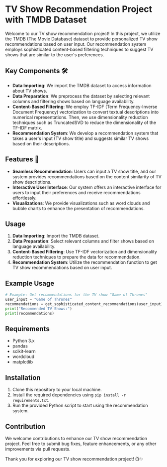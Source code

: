 # TV Show Recommendation Project with TMDB Dataset

Welcome to our TV show recommendation project! In this project, we utilize the TMDB (The Movie Database) dataset to provide personalized TV show recommendations based on user input. Our recommendation system employs sophisticated content-based filtering techniques to suggest TV shows that are similar to the user's preferences.

## Key Components 🛠️

- **Data Importing**: We import the TMDB dataset to access information about TV shows.
- **Data Preparation**: We preprocess the dataset by selecting relevant columns and filtering shows based on language availability.
- **Content-Based Filtering**: We employ TF-IDF (Term Frequency-Inverse Document Frequency) vectorization to convert textual descriptions into numerical representations. Then, we use dimensionality reduction techniques such as TruncatedSVD to reduce the dimensionality of the TF-IDF matrix.
- **Recommendation System**: We develop a recommendation system that takes a user's input (TV show title) and suggests similar TV shows based on their descriptions.

## Features 🌟

- **Seamless Recommendation**: Users can input a TV show title, and our system provides recommendations based on the content similarity of TV show descriptions.
- **Interactive User Interface**: Our system offers an interactive interface for users to input their preferences and receive recommendations effortlessly.
- **Visualizations**: We provide visualizations such as word clouds and bubble charts to enhance the presentation of recommendations.

## Usage

1. **Data Importing**: Import the TMDB dataset.
2. **Data Preparation**: Select relevant columns and filter shows based on language availability.
3. **Content-Based Filtering**: Use TF-IDF vectorization and dimensionality reduction techniques to prepare the data for recommendation.
4. **Recommendation System**: Utilize the recommendation function to get TV show recommendations based on user input.

## Example Usage

```python
# Example: Get recommendations for the TV show "Game of Thrones"
user_input = "Game of Thrones"
recommendations = get_sophisticated_content_recommendations(user_input)
print("Recommended TV Shows:")
print(recommendations)
```

## Requirements

- Python 3.x
- pandas
- scikit-learn
- wordcloud
- matplotlib

## Installation

1. Clone this repository to your local machine.
2. Install the required dependencies using `pip install -r requirements.txt`.
3. Run the provided Python script to start using the recommendation system.

## Contribution

We welcome contributions to enhance our TV show recommendation project. Feel free to submit bug fixes, feature enhancements, or any other improvements via pull requests.

Thank you for exploring our TV show recommendation project! 📺✨
